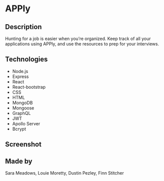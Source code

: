 # APPly

## Description
Hunting for a job is easier when you’re organized. Keep track of all your applications using APPly, and use the resources to prep for your interviews.

## Technologies
* Node.js
* Express
* React
* React-bootstrap
* CSS
* HTML
* MongoDB
* Mongoose
* GraphQL
* JWT
* Apollo Server
* Bcrypt

## Screenshot

## Made by
Sara Meadows, Louie Moretty, Dustin Pezley, Finn Stitcher
